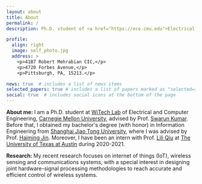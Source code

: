 ```yaml
---
layout: about
title: About
permalink: /
description: Ph.D. student of <a href="https://ece.cmu.edu">Electrical and Computer Engineering, Carnegie Mellon University</a>.

profile:
  align: right
  image: self_photo.jpg
  address: >
    <p>41B7 Robert Mehrabian CIC,</p>
    <p>4720 Forbes Avenue,</p>
    <p>Pittsburgh, PA, 15213.</p>

news: true  # includes a list of news items
selected_papers: true # includes a list of papers marked as "selected={true}"
social: true  # includes social icons at the bottom of the page
---
```


<p><b>About me: </b>I am a Ph.D. student at <a href="https://www.witechlab.com/">WiTech Lab</a> of Electrical and Computer Engineering, <a href="https://cmu.edu">Carnegie Mellon University</a>, advised by Prof. <a href="https://swarunkumar.com">Swarun Kumar</a>. Before that, I obtained my bachelor's degree (with honor) in Information Engineering from <a href="https://www.sjtu.edu.cn">Shanghai Jiao Tong University</a>, where I was advised by Prof. <a href="https://jhc.sjtu.edu.cn/~haimingjin/">Haiming Jin</a>. Moreover, I have been an intern with Prof. <a href="https://www.cs.utexas.edu/~lili/">Lili Qiu</a> at <a href="https://utexas.edu">The University of Texas at Austin</a> during 2020-2021.</p>

<p><b>Research: </b>My recent research focuses on internet of things (IoT), wireless sensing and communications systems, with a special interest in designing joint hardware-signal processing methodologies to reach accurate and efficient control of wireless systems. </p>
